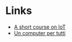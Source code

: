# Links

* [A short course on IoT](https://andreavitaletti.github.io/IoT_short_course/)
* [Un computer per tutti](https://github.com/andreavitaletti/un_computer_per_tutti)